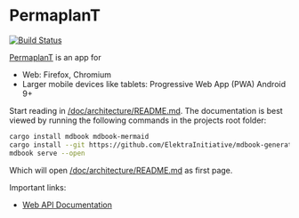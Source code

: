 # PermaplanT

[![Build Status](https://build.libelektra.org/job/PermaPlanT-Folder/job/PermaplanT/job/master/lastBuild/badge/icon)](https://build.libelektra.org/job/PermaPlanT-Folder/job/PermaplanT/job/master/lastBuild/)

[PermaplanT](https://www.permaplant.net) is an app for

- Web: Firefox, Chromium
- Larger mobile devices like tablets: Progressive Web App (PWA) Android 9+

Start reading in [/doc/architecture/README.md](/doc/architecture/README.md).
The documentation is best viewed by running the following commands in the projects root folder:

```sh
cargo install mdbook mdbook-mermaid
cargo install --git https://github.com/ElektraInitiative/mdbook-generate-summary mdbook-generate-summary
mdbook serve --open
```

Which will open [/doc/architecture/README.md](/doc/architecture/README.md) as first page.

Important links:

- [Web API Documentation](https://www.permaplant.net/doc/api/swagger/ui/)
